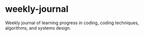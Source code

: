 # weekly-journal
Weekly journal of learning progress in coding, coding techniques, algorithms, and systems design. 
